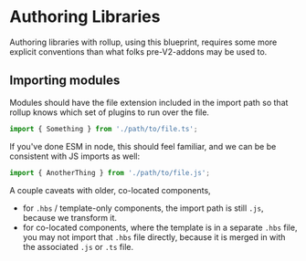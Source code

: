 # Authoring Libraries

Authoring libraries with rollup, using this blueprint, requires some more explicit conventions than what folks pre-V2-addons may be used to.

## Importing modules

Modules should have the file extension included in the import path so that rollup knows which set of plugins to run over the file.

```ts
import { Something } from './path/to/file.ts';
```

If you've done ESM in node, this should feel familiar, and we can be be consistent with JS imports as well:

```js
import { AnotherThing } from './path/to/file.js';
```

A couple caveats with older, co-located components,
 - for `.hbs` / template-only components, the import path is still `.js`, because we transform it.
 - for co-located components, where the template is in a separate `.hbs` file, you may not import that `.hbs` file directly, because it is merged in with the associated `.js` or `.ts` file.


